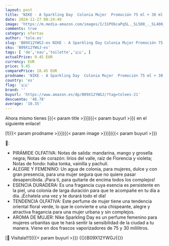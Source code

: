 ```yaml
---
layout: post
title: 'NIKE - A Sparkling Day  Colonia Mujer  Promoción 75 ml + 30 ml  Pack 2 Productos  Perfume Formato Spray  Eau de Toilette Natural y Femenina  Aroma Floral Oriental  Fragancia Dulce  Alegre y Duradera'
date: 2024-11-27 00:24:49
image: 'https://m.media-amazon.com/images/I/31PObcaPq5L._SL500_._SL400_.jpg'
comments: true
category: ofertas
author: 'tole.es'
slug: 'B09X12YWGJ-es NIKE - A Sparkling Day Colonia Mujer Promoción 75 ml + 30...'
sku: 'B09X12YWGJ-es'
tags: [ 'de','eau','toilette','🇪🇸', ]
actualPrice: 9.45 EUR
currency: EUR
price: 9.45
comparePrice: 18.45 EUR
prodname: 'NIKE - A Sparkling Day  Colonia Mujer  Promoción 75 ml + 30 ml  Pack 2 Productos  Perfume Formato Spray  Eau de Toilette Natural y Femenina  Aroma Floral Oriental  Fragancia Dulce  Alegre y Duradera'
country: 'es'
flag: '🇪🇸'
brand: ''
buyurl: 'https://www.amazon.es/dp/B09X12YWGJ/?tag=tolees-21'
descuento: '48.78'
average: '10.35'
---
```


Ahora mismo tienes [{{< param title >}}]({{< param buyurl >}}) en el siguiente enlace!

[![{{< param prodname >}}]({{< param image >}})]({{< param buyurl >}})

🔎:

- PIRÁMIDE OLFATIVA: Notas de salida: mandarina, mango y grosella negra; Notas de corazón: lirios del valle, raíz de Florencia y violeta; Notas de fondo: haba tonka, vainilla y pachulí.
- ALEGRE Y FEMENINO: Un agua de colonia, para mujeres, dulce y con gran presencia, para una mujer segura que no quiere pasar desapercibida. ¡Para ti, para quitarte de encima todos los complejos!
- ESENCIA DURADERA: Es una fragancia cuya esencia es persistente en la piel, una colonia de larga duración para que te acompañe en tu día a día. ¡Échatela una vez y te durará todo el día!
- TENDENCIA OLFATIVA: Este perfume de mujer tiene una tendencia oriental floral verde, lo que le convierte e una chispeante, alegre y atractiva fragancia para una mujer urbana y sin complejos.
- AROMA DE MUJER: Nike Sparkling Day es un perfume femenino para mujeres urbanitas que te hará sentir la sensibilidad de la ciudad a tu manera. Viene en dos frascos vaporizadores de 75 y 30 mililitros.

[🛒 Visítala!!!]({{< param buyurl >}})
{{<world>}}B09X12YWGJ{{</world>}}
